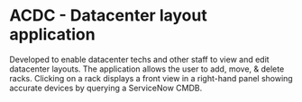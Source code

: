 # ACDC - Datacenter layout application

Developed to enable datacenter techs and other staff to view and edit datacenter layouts. The application allows the user to add, move, & delete racks. Clicking on a rack displays a front view in a right-hand panel showing accurate devices by querying a ServiceNow CMDB.
